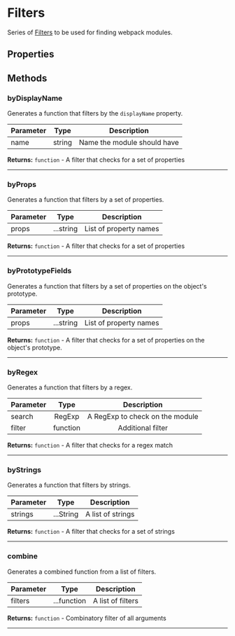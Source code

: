 # Filters

Series of [Filters](./filters) to be used for finding webpack modules.

## Properties



## Methods

### byDisplayName
Generates a function that filters by the `displayName` property.

| Parameter |  Type  |       Description      |
|:----------|:------:|:----------------------:|
name|string|Name the module should have

**Returns:** `function` - A filter that checks for a set of properties
___

### byProps
Generates a function that filters by a set of properties.

| Parameter |  Type  |       Description      |
|:----------|:------:|:----------------------:|
props|...string|List of property names

**Returns:** `function` - A filter that checks for a set of properties
___

### byPrototypeFields
Generates a function that filters by a set of properties on the object's prototype.

| Parameter |  Type  |       Description      |
|:----------|:------:|:----------------------:|
props|...string|List of property names

**Returns:** `function` - A filter that checks for a set of properties on the object's prototype.
___

### byRegex
Generates a function that filters by a regex.

| Parameter |  Type  |       Description      |
|:----------|:------:|:----------------------:|
search|RegExp|A RegExp to check on the module
filter|function|Additional filter

**Returns:** `function` - A filter that checks for a regex match
___

### byStrings
Generates a function that filters by strings.

| Parameter |  Type  |       Description      |
|:----------|:------:|:----------------------:|
strings|...String|A list of strings

**Returns:** `function` - A filter that checks for a set of strings
___

### combine
Generates a combined function from a list of filters.

| Parameter |  Type  |       Description      |
|:----------|:------:|:----------------------:|
filters|...function|A list of filters

**Returns:** `function` - Combinatory filter of all arguments
___
